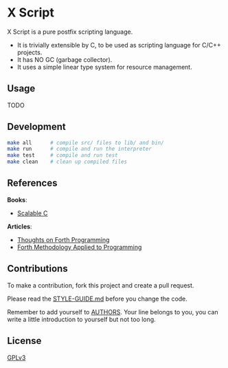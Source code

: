 # X Script

X Script is a pure postfix scripting language.

- It is trivially extensible by C, to be used as scripting language for C/C++ projects.
- It has NO GC (garbage collector).
- It uses a simple linear type system for resource management.

## Usage

TODO

## Development

```sh
make all      # compile src/ files to lib/ and bin/
make run      # compile and run the interpreter
make test     # compile and run test
make clean    # clean up compiled files
```

## References

**Books**:

- [Scalable C](https://github.com/booksbyus/scalable-c)

**Articles**:

- [Thoughts on Forth Programming](https://readonly.link/articles/https://code-of-xvm.fidb.app/docs/references/articles/thoughts-on-forth-programming.md)
- [Forth Methodology Applied to Programming](https://readonly.link/articles/https://code-of-xvm.fidb.app/docs/references/articles/forth-methodology-applied-to-programming.md)

## Contributions

To make a contribution, fork this project and create a pull request.

Please read the [STYLE-GUIDE.md](STYLE-GUIDE.md) before you change the code.

Remember to add yourself to [AUTHORS](AUTHORS).
Your line belongs to you, you can write a little
introduction to yourself but not too long.

## License

[GPLv3](LICENSE)
